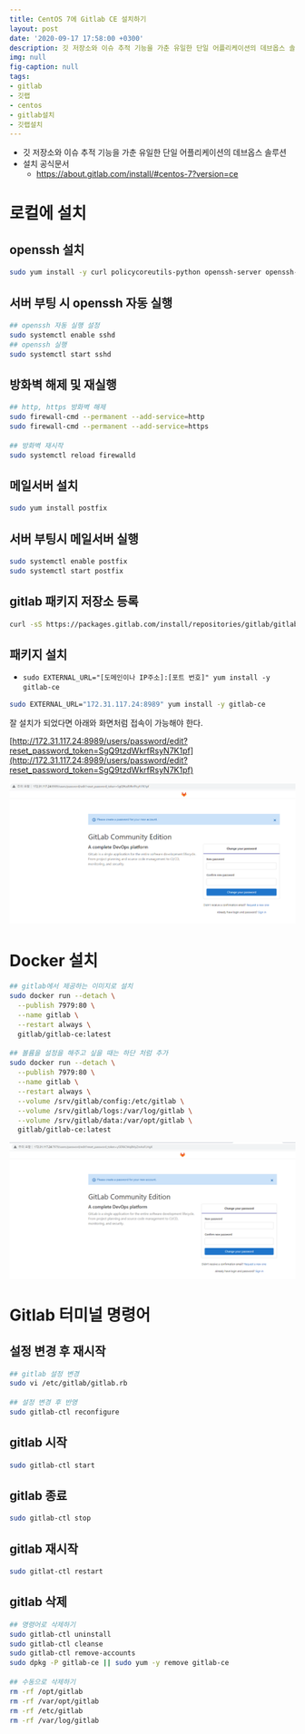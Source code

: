 ```yaml
---
title: CentOS 7에 Gitlab CE 설치하기
layout: post
date: '2020-09-17 17:58:00 +0300'
description: 깃 저장소와 이슈 추적 기능을 가춘 유일한 단일 어플리케이션의 데브옵스 솔루션
img: null
fig-caption: null
tags:
- gitlab
- 깃랩
- centos
- gitlab설치
- 깃랩설치
---
```


- 깃 저장소와 이슈 추적 기능을 가춘 유일한 단일 어플리케이션의 데브옵스 솔루션
- 설치 공식문서
    - https://about.gitlab.com/install/#centos-7?version=ce

# 로컬에 설치

## openssh 설치

```bash
sudo yum install -y curl policycoreutils-python openssh-server openssh-clients
```

## 서버 부팅 시 openssh 자동 실행

```bash
## openssh 자동 실행 설정
sudo systemctl enable sshd
## openssh 실행
sudo systemctl start sshd
```

## 방화벽 해제 및 재실행

```bash
## http, https 방화벽 해제
sudo firewall-cmd --permanent --add-service=http
sudo firewall-cmd --permanent --add-service=https

## 방화벽 재시작
sudo systemctl reload firewalld
```

## 메일서버 설치

```bash
sudo yum install postfix
```

## 서버 부팅시 메일서버 실행

```bash
sudo systemctl enable postfix
sudo systemctl start postfix
```

## gitlab 패키지 저장소 등록

```bash
curl -sS https://packages.gitlab.com/install/repositories/gitlab/gitlab-ce/script.rpm.sh| sudo bash
```

## 패키지 설치

- `sudo EXTERNAL_URL="[도메인이나 IP주소]:[포트 번호]" yum install -y gitlab-ce`

```bash
sudo EXTERNAL_URL="172.31.117.24:8989" yum install -y gitlab-ce
```

잘 설치가 되었다면 아래와 화면처럼 접속이 가능해야 한다.

[http://172.31.117.24:8989/users/password/edit?reset_password_token=SgQ9tzdWkrfRsyN7K1pf](http://172.31.117.24:8989/users/password/edit?reset_password_token=SgQ9tzdWkrfRsyN7K1pf)

![/assets/img/2020-09-17_13h22_33.png](/assets/img/2020-09-17_13h22_33.png)

# Docker 설치

```bash
## gitlab에서 제공하는 이미지로 설치
sudo docker run --detach \
  --publish 7979:80 \
  --name gitlab \
  --restart always \
  gitlab/gitlab-ce:latest

## 볼륨을 설정을 해주고 싶을 때는 하단 처럼 추가
sudo docker run --detach \
  --publish 7979:80 \
  --name gitlab \
  --restart always \
  --volume /srv/gitlab/config:/etc/gitlab \
  --volume /srv/gitlab/logs:/var/log/gitlab \
  --volume /srv/gitlab/data:/var/opt/gitlab \
  gitlab/gitlab-ce:latest
```

![/assets/img/fe5c2f7f-e88f-4453-aec3-f00cba1e73fa/2020-09-17_13h41_38.png](/assets/img/2020-09-17_13h41_38.png)

# Gitlab 터미널 명령어

## 설정 변경 후 재시작

```bash
## gitlab 설정 변경
sudo vi /etc/gitlab/gitlab.rb

## 설정 변경 후 반영
sudo gitlab-ctl reconfigure
```

## gitlab 시작

```bash
sudo gitlab-ctl start
```

## gitlab 종료

```bash
sudo gitlab-ctl stop
```

## gitlab 재시작

```bash
sudo gitlat-ctl restart
```

## gitlab 삭제

```bash
## 명령어로 삭제하기
sudo gitlab-ctl uninstall
sudo gitlab-ctl cleanse
sudo gitlab-ctl remove-accounts
sudo dpkg -P gitlab-ce || sudo yum -y remove gitlab-ce

## 수동으로 삭제하기
rm -rf /opt/gitlab
rm -rf /var/opt/gitlab
rm -rf /etc/gitlab
rm -rf /var/log/gitlab
```
